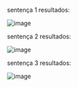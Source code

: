 sentença 1 resultados: 


![image](https://github.com/user-attachments/assets/2456f87a-aa52-4cae-9448-656323ddbdaf)


sentença 2 resultados: 

![image](https://github.com/user-attachments/assets/3cddaa5e-27d8-4462-92bb-584cbff98e41)


sentença 3 resultados:

![image](https://github.com/user-attachments/assets/9d744c8c-c524-4083-bf23-b0c992b0f060)
